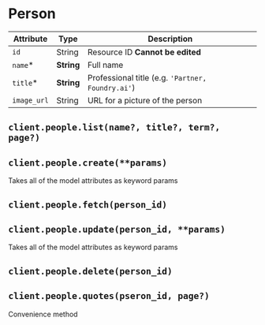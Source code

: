 # Person

| Attribute | Type | Description |
| --------- | ---- | ----------- |
| `id`        | String     | Resource ID **Cannot be edited** |
| `name`*     | **String** | Full name |
| `title`*    | **String** | Professional title (e.g. `'Partner, Foundry.ai'`) |
| `image_url` | String     | URL for a picture of the person |

## `client.people.list(name?, title?, term?, page?)`

## `client.people.create(**params)`

Takes all of the model attributes as keyword params

## `client.people.fetch(person_id)`

## `client.people.update(person_id, **params)`

Takes all of the model attributes as keyword params

## `client.people.delete(person_id)`

## `client.people.quotes(pseron_id, page?)`

Convenience method
